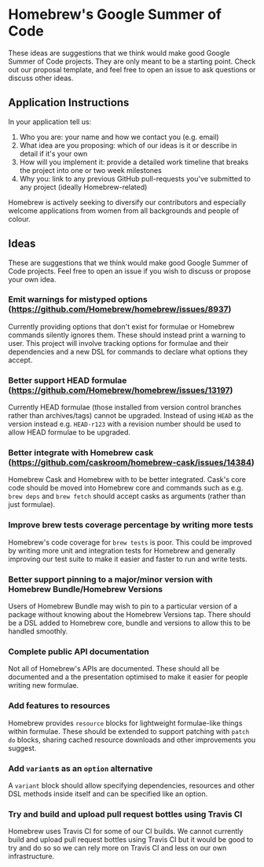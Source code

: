 # Homebrew's Google Summer of Code
These ideas are suggestions that we think would make good Google Summer of Code projects. They are only meant to be a starting point. Check out our proposal template, and feel free to open an issue to ask questions or discuss other ideas.

## Application Instructions

In your application tell us:

1. Who you are: your name and how we contact you (e.g. email)
2. What idea are you proposing: which of our ideas is it or describe in detail if it's your own
3. How will you implement it: provide a detailed work timeline that breaks the project into one or two week milestones
4. Why you: link to any previous GitHub pull-requests you've submitted to any project (ideally Homebrew-related)

Homebrew is actively seeking to diversify our contributors and especially welcome applications from women from all backgrounds and people of colour.

## Ideas
These are suggestions that we think would make good Google Summer of Code projects. Feel free to open an issue if you wish to discuss or propose your own idea.

### Emit warnings for mistyped options (https://github.com/Homebrew/homebrew/issues/8937)
Currently providing options that don't exist for formulae or Homebrew commands silently ignores them. These should instead print a warning to user. This project will involve tracking options for formulae and their dependencies and a new DSL for commands to declare what options they accept.

### Better support HEAD formulae (https://github.com/Homebrew/homebrew/issues/13197)
Currently HEAD formulae (those installed from version control branches rather than archives/tags) cannot be upgraded. Instead of using `HEAD` as the version instead e.g. `HEAD-r123` with a revision number should be used to allow HEAD formulae to be upgraded.

### Better integrate with Homebrew cask (https://github.com/caskroom/homebrew-cask/issues/14384)
Homebrew Cask and Homebrew with to be better integrated. Cask's core code should be moved into Homebrew core and commands such as e.g. `brew deps` and `brew fetch` should accept casks as arguments (rather than just formulae).

### Improve brew tests coverage percentage by writing more tests
Homebrew's code coverage for `brew tests` is poor. This could be improved by writing more unit and integration tests for Homebrew and generally improving our test suite to make it easier and faster to run and write tests.

### Better support pinning to a major/minor version with Homebrew Bundle/Homebrew Versions
Users of Homebrew Bundle may wish to pin to a particular version of a package without knowing about the Homebrew Versions tap. There should be a DSL added to Homebrew core, bundle and versions to allow this to be handled smoothly.

### Complete public API documentation
Not all of Homebrew's APIs are documented. These should all be documented and a the presentation optimised to make it easier for people writing new formulae.

### Add features to resources
Homebrew provides `resource` blocks for lightweight formulae-like things within formulae. These should be extended to support patching with `patch do` blocks, sharing cached resource downloads and other improvements you suggest.

### Add `variant`s as an `option` alternative
A `variant` block should allow specifying dependencies, resources and other DSL methods inside itself and can be specified like an option.

### Try and build and upload pull request bottles using Travis CI
Homebrew uses Travis CI for some of our CI builds. We cannot currently build and upload pull request bottles using Travis CI but it would be good to try and do so so we can rely more on Travis CI and less on our own infrastructure. 
